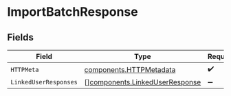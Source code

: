 # ImportBatchResponse


## Fields

| Field                                                                            | Type                                                                             | Required                                                                         | Description                                                                      |
| -------------------------------------------------------------------------------- | -------------------------------------------------------------------------------- | -------------------------------------------------------------------------------- | -------------------------------------------------------------------------------- |
| `HTTPMeta`                                                                       | [components.HTTPMetadata](../../models/components/httpmetadata.md)               | :heavy_check_mark:                                                               | N/A                                                                              |
| `LinkedUserResponses`                                                            | [][components.LinkedUserResponse](../../models/components/linkeduserresponse.md) | :heavy_minus_sign:                                                               | N/A                                                                              |